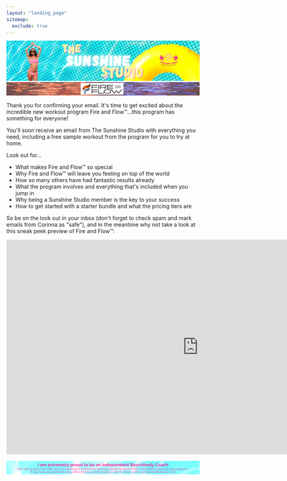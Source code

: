 ```yaml
---
layout: "landing_page"
sitemap:
  exclude: true  
---
```

![sunshinestudiohero](/i/sunshinestudio/landingpages/sunshinestudio.png)
![sunshinestudiohero](/i/sunshinestudio/landingpages/fireflow.png)

Thank you for confirming your email. It's time to get excited about the incredible new workout program Fire and Flow&trade;...this program has something for everyone!

You'll soon receive an email from The Sunshine Studio with everything you need, including a free sample workout from the program for you to try at home.

Look out for...

- What makes Fire and Flow&trade; so special
- Why Fire and Flow&trade; will leave you feeling on top of the world
- How so many others have had fantastic results already
- What the program involves and everything that's included when you jump in
- Why being a Sunshine Studio member is the key to your success
- How to get started with a starter bundle and what the pricing tiers are

So be on the look out in your inbox (don't forget to check spam and mark emails from Corinna as "safe"), and in the meantime why not take a look at this sneak peek preview of Fire and Flow&trade;:

<iframe width="1000" height="560" src="https://player.vimeo.com/video/663517275" frameborder="0" allow="autoplay; fullscreen; picture-in-picture" allowfullscreen></iframe>

![Beachbody Independent Coach information](/i/sunshinestudio/landingpages/beachbodyfooter.png)
